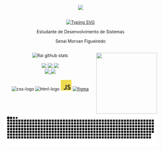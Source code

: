 <div align="center" whidth="800">
  <img src="https://i.pinimg.com/originals/32/30/10/323010a463ef1f84fdf5f7a568462b8a.jpg">
</div>

##

<div align="center" whidth="800">
<a href="https://git.io/typing-svg"><img src="https://readme-typing-svg.herokuapp.com?font=Bungee+Shade&size=35&pause=500&color=00D4D4AE&center=true&width=800&height=100&lines=Ol%C3%A1%2C+meu+nome+%C3%A9;Rai+Carvalho+de+Figueiredo;Tenho+16+anos;Seja+Bem-Vindo+!!!" alt="Typing SVG" /></a>
  <p>Estudante de Desenvolvimento de Sistemas</p>
  <p>Senai Morvan Figueiredo</p>
</div>

##


<a href="#"><img align="right" src="https://github.com/blackcater/blackcater/raw/main/images/banner.gif" width="200 " height="200" /></a>


<!-- Gráfico status -->

<div align="center">
  <img width="49%" height="195px" src="https://github-readme-stats.vercel.app/api?username=Rai123100&show_icons=true&count_private=true&hide_border=true&title_color=ff91a4&theme=radical"
alt="Rai github stats" />
</div>

<!-- Meios de contato -->

<div align="center"><br>
 <a href="https://github.com/Rai123100" target="_blank"><img src="https://img.shields.io/badge/GitHub-100000?style=for-the-badge&logo=github&logoColor=white"/></a>
 <a href="https://www.linkedin.com/in/rai-carvalho-849191300/" target="_blank"><img src="https://img.shields.io/badge/-LinkedIn-%230077B5?style=for-the-badge&logo=linkedin&logoColor=white" target="_blank"></a>
 <a href = "mailto:raicarvalho343@gmail.com"><img src="https://img.shields.io/badge/-Gmail-%23333?style=for-the-badge&logo=gmail&logoColor=white" target="_blank"></a>
</div>

<!-- Certificações -->

<div align="center">
 <a href="https://www.credly.com/users/rai-carvalho" target="_blank"> <img src="https://img.shields.io/badge/-Credly-%23E4405F?style=for-the-badge&logo=credly&logoColor=white" target="_blank>"> </a>
 <a href = "https://www.netacad.com/pt/profile?&tab=profile"><img src="https://img.shields.io/badge/CISCO-1BA0D7?style=for-the-badge&logo=cisco&logoColor=white" target="_blank"></a>
</div><br>

<!-- software's -->

<div  align="center">
 <img src="https://res.cloudinary.com/nico1711/image/upload/c_scale,h_30/v1598849661/css_jtfcoz.png" alt="css-logo" height="40">
 <img src="https://res.cloudinary.com/nico1711/image/upload/c_scale,h_30/v1598850235/html_1_whl9rj.png" alt="html-logo" height="40">
 <a href="https://developer.mozilla.org/en-US/docs/Web/JavaScript"><img alt="JavaScript" title="JavaScript" src="https://raw.githubusercontent.com/github/explore/80688e429a7d4ef2fca1e82350fe8e3517d3494d/topics/javascript/javascript.png" height="35"></a>
 <a href="https://www.figma.com/" target="_blank"><img src="https://raw.githubusercontent.com/rahul-jha98/github_readme_icons/main/language_and_tools/square/figma/figma.svg" alt="figma" height='40'/> </a>
</div><br>

<div align="center">
  <picture>
  <source media="(prefers-color-scheme: dark blue)" srcset="https://raw.githubusercontent.com/Rai123100/Rai123100/output/github-contribution-grid-snake-dark.svg">
  <source media="(prefers-color-scheme: dark blue)" srcset="https://raw.githubusercontent.com/Rai123100/Rai123100/output/github-contribution-grid-snake.svg">
  <img alt="github contribution grid snake animation" src="https://raw.githubusercontent.com/Rai123100/Rai123100/output/github-contribution-grid-snake.svg">
   </picture>
</div>

